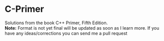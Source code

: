# C-Primer
Solutions from the book C++ Primer, Fifth Edition.  
<b>Note:</b> Format is not yet final will be updated as soon as I learn more. If you have any ideas/corrections you can send me a pull request
